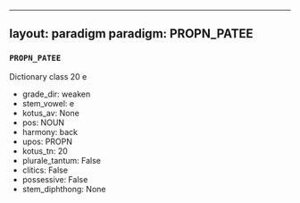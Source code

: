 
---
layout: paradigm
paradigm: PROPN_PATEE
---
### ` PROPN_PATEE `

Dictionary class 20 e
* grade_dir: weaken
* stem_vowel: e
* kotus_av: None
* pos: NOUN
* harmony: back
* upos: PROPN
* kotus_tn: 20
* plurale_tantum: False
* clitics: False
* possessive: False
* stem_diphthong: None
